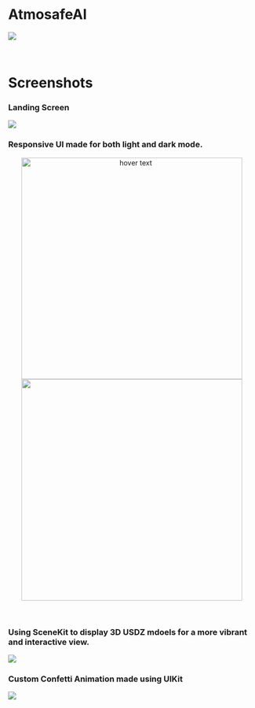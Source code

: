 # AtmosafeAI


![](Screenshots/logo.png)

<br>

# Screenshots


### Landing Screen
<img src="Screenshots/3.png">
<br>

### Responsive UI made for both light and dark mode.

<p align="center">
  <img src="Screenshots/2.png" width="450" title="hover text">
  <img src="Screenshots/4.png" width="450">
</p>

<br>

### Using SceneKit to display 3D USDZ mdoels for a more vibrant and interactive view.
<img src="Screenshots/5.png">

<br>

### Custom Confetti Animation made using UIKit
<img src="Screenshots/1.png">
